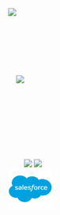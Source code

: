 <!--
**cmagaldi79/cmagaldi79** is a ✨ _special_ ✨ repository because its `README.md` (this file) appears on your GitHub profile.

Here are some ideas to get you started:

- 🔭 I’m currently working on ...
- 🌱 I’m currently learning ...
- 👯 I’m looking to collaborate on ...
- 🤔 I’m looking for help with ...
- 💬 Ask me about ...
- 📫 How to reach me: ...
- 😄 Pronouns: ...
- ⚡ Fun fact: ...
-->

<a href="https://github.com/cmagaldi79">

<div>	
<img height="180em" align=left src="https://github-readme-stats-ruby-theta.vercel.app/api/?username=cmagaldi79&amp;repo=learning&show_icons=true@include_all_commits=true&count_private=true&theme=dark"/>
</div>

</br>
</br>
</br>
</br>
</br>
</br>
</br>
</br>

<div>
<img height="180em" align=left src="https://github-readme-stats-ruby-theta.vercel.app/api/top-langs/?username=cmagaldi79&layout=compact&langs_count=7&theme=dark"/>
</div>

</br>
</br>
</br>
</br>
</br>
</br>
</br>
</br>
</br>
</br>

<div>
<a href="https://www.linkedin.com/in/carlos-magaldi-344753a9/" target="_blank"><img src="https://img.shields.io/badge/-LinkedIn-%230077B5?style=for-the-badge&logo=linkedin&logoColor=white" target="_blank"></a> 
<a href = "mailto:cmagaldi79@gmail.com"><img src="https://img.shields.io/badge/-Gmail-%23333?style=for-the-badge&logo=gmail&logoColor=white" target="_blank"></a>
</div>

<div>
<img align="center" alt="cmagaldi79-salesforce" height="80" width="90" src="https://raw.githubusercontent.com/devicons/devicon/master/icons/salesforce/salesforce-plain.svg">
</div>

<div style="display: inline_block"/>
</div>
